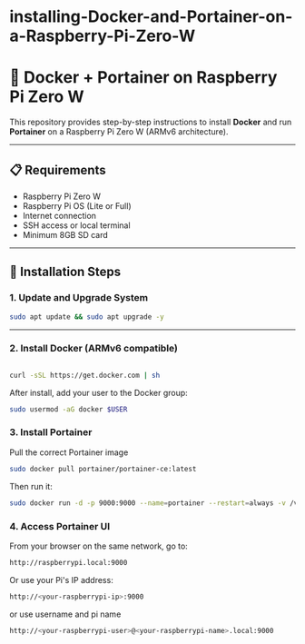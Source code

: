 # installing-Docker-and-Portainer-on-a-Raspberry-Pi-Zero-W
# 🐳 Docker + Portainer on Raspberry Pi Zero W

This repository provides step-by-step instructions to install **Docker** and run **Portainer** on a Raspberry Pi Zero W (ARMv6 architecture).

---

## 📋 Requirements

- Raspberry Pi Zero W
- Raspberry Pi OS (Lite or Full)
- Internet connection
- SSH access or local terminal
- Minimum 8GB SD card

---

## 🚀 Installation Steps

### 1. Update and Upgrade System

```bash
sudo apt update && sudo apt upgrade -y

```

---
### 2. Install Docker (ARMv6 compatible)
```bash

curl -sSL https://get.docker.com | sh
```
After install, add your user to the Docker group:

```bash
sudo usermod -aG docker $USER
```

### 3. Install Portainer

Pull the correct Portainer image 
```bash
sudo docker pull portainer/portainer-ce:latest
```
Then run it:
```bash
sudo docker run -d -p 9000:9000 --name=portainer --restart=always -v /var/run/ docker.sock:/var/run/docker.sock -v portainer_data:/data portainer/portainer-ce:latest
```
### 4. Access Portainer UI

From your browser on the same network, go to:

```bash
http://raspberrypi.local:9000
```
Or use your Pi's IP address:
```bash
http://<your-raspberrypi-ip>:9000
```
or use username and pi name
```bash
http://<your-raspberrypi-user>@<your-raspberrypi-name>.local:9000
```
